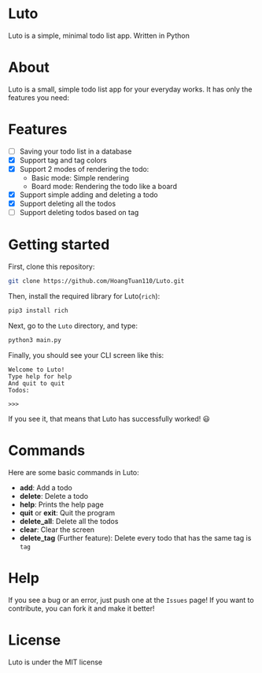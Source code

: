 # Luto

Luto is a simple, minimal todo list app. Written in Python

# About

Luto is a small, simple todo list app for your everyday works. It has only the features you need:

# Features
- [ ] Saving your todo list in a database
- [x] Support tag and tag colors
- [x] Support 2 modes of rendering the todo:
   - Basic mode: Simple rendering
   - Board mode: Rendering the todo like a board
- [x] Support simple adding and deleting a todo
- [x] Support deleting all the todos
- [ ] Support deleting todos based on tag

# Getting started

First, clone this repository:

```sh
git clone https://github.com/HoangTuan110/Luto.git
```

Then, install the required library for Luto(`rich`):

```sh
pip3 install rich
```

Next, go to the `Luto` directory, and type:

```sh
python3 main.py
```

Finally, you should see your CLI screen like this:

```
Welcome to Luto!
Type help for help
And quit to quit
Todos:

>>>
```

If you see it, that means that Luto has successfully worked! :smiley:

# Commands

Here are some basic commands in Luto:
- __add__: Add a todo
- __delete__: Delete a todo
- __help__: Prints the help page
- __quit__ or __exit__: Quit the program
- __delete_all__: Delete all the todos
- __clear__: Clear the screen
- __delete_tag__ (Further feature): Delete every todo that has the same tag is `tag`

# Help

If you see a bug or an error, just push one at the `Issues` page!
If you want to contribute, you can fork it and make it better!

# License

Luto is under the MIT license
